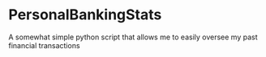 # PersonalBankingStats
A somewhat simple python script that allows me to easily oversee my past financial transactions
